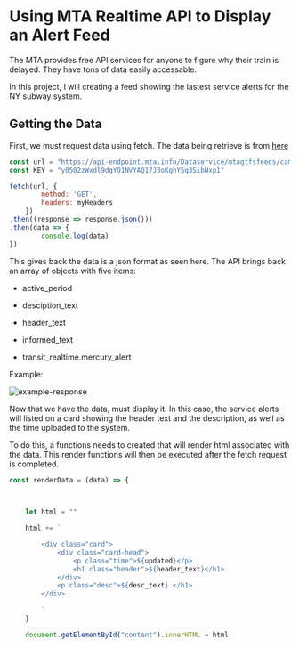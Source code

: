 # Using MTA Realtime API to Display an Alert Feed

The MTA provides free API services for anyone to figure why their train is delayed. They have tons of data easily accessable.

In this project, I will creating a feed showing the lastest service alerts for the NY subway system.

## Getting the Data

First, we must request data using fetch. The data being retrieve is from [here](file:///C:/Users/Deionna/AppData/Local/Temp/mta.html#)

```js
const url = "https://api-endpoint.mta.info/Dataservice/mtagtfsfeeds/camsys%2Fsubway-alerts.json"
const KEY = "y0502zWxdl9dgYO1NVYAQ17J3oKghY5q3SibNxp1"

fetch(url, {
        method: 'GET',
        headers: myHeaders
    })
.then((response => response.json()))
.then(data => {
        console.log(data)
})
```

This gives back the data is a json format as seen here. The API brings back an array of objects with five items:

- active_period

- desciption_text

- header_text

- informed_text

- transit_realtime.mercury_alert

Example:

![example-response](https://user-images.githubusercontent.com/53241212/151103199-43c008e4-7993-4216-92c6-1fc6f85def35.jpg)

Now that we have the data, must display it. In this case, the service alerts will listed on a card showing the header text and the description, as well as the time uploaded to the system.

To do this, a functions needs to created that will render html 
associated with the data. This render functions will then be executed 
after the fetch request is completed.

```js
const renderData = (data) => {
    


    let html = ""

    html += `

        <div class="card">
            <div class="card-head">
                <p class="time">${updated}</p>
                <h1 class="header">${header_text}</h1>
            </div>
            <p class="desc">${desc_text} </h1> 
        </div> 
        
        `
    }

    document.getElementById("content").innerHTML = html
```

```js

```
